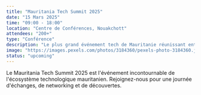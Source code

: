 ```yaml
---
title: "Mauritania Tech Summit 2025"
date: "15 Mars 2025"
time: "09:00 - 18:00"
location: "Centre de Conférences, Nouakchott"
attendees: "200+"
type: "Conférence"
description: "Le plus grand événement tech de Mauritanie réunissant entrepreneurs, investisseurs et experts"
image: "https://images.pexels.com/photos/3184360/pexels-photo-3184360.jpeg?auto=compress&cs=tinysrgb&w=600"
status: "upcoming"
---
```


Le Mauritania Tech Summit 2025 est l'événement incontournable de l'écosystème technologique mauritanien. Rejoignez-nous pour une journée d'échanges, de networking et de découvertes.